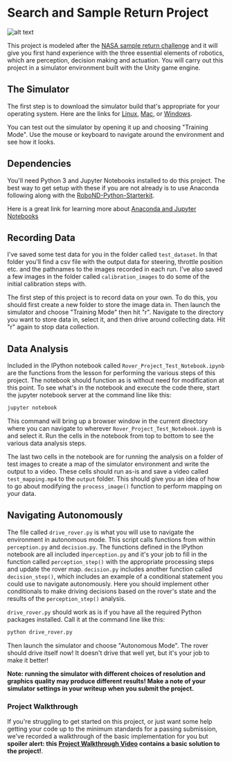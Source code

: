 [//]: # (Image References)
[image_0]: ./misc/rover_image.jpg
# Search and Sample Return Project


![alt text][image_0] 

This project is modeled after the [NASA sample return challenge](https://www.nasa.gov/directorates/spacetech/centennial_challenges/sample_return_robot/index.html) and it will give you first hand experience with the three essential elements of robotics, which are perception, decision making and actuation.  You will carry out this project in a simulator environment built with the Unity game engine.  

## The Simulator
The first step is to download the simulator build that's appropriate for your operating system.  Here are the links for [Linux](https://s3-us-west-1.amazonaws.com/udacity-robotics/Rover+Unity+Sims/Linux_Roversim.zip), [Mac](	https://s3-us-west-1.amazonaws.com/udacity-robotics/Rover+Unity+Sims/Mac_Roversim.zip), or [Windows](https://s3-us-west-1.amazonaws.com/udacity-robotics/Rover+Unity+Sims/Windows_Roversim.zip).  

You can test out the simulator by opening it up and choosing "Training Mode".  Use the mouse or keyboard to navigate around the environment and see how it looks.

## Dependencies
You'll need Python 3 and Jupyter Notebooks installed to do this project.  The best way to get setup with these if you are not already is to use Anaconda following along with the [RoboND-Python-Starterkit](https://github.com/ryan-keenan/RoboND-Python-Starterkit). 


Here is a great link for learning more about [Anaconda and Jupyter Notebooks](https://classroom.udacity.com/courses/ud1111)

## Recording Data
I've saved some test data for you in the folder called `test_dataset`.  In that folder you'll find a csv file with the output data for steering, throttle position etc. and the pathnames to the images recorded in each run.  I've also saved a few images in the folder called `calibration_images` to do some of the initial calibration steps with.  

The first step of this project is to record data on your own.  To do this, you should first create a new folder to store the image data in.  Then launch the simulator and choose "Training Mode" then hit "r".  Navigate to the directory you want to store data in, select it, and then drive around collecting data.  Hit "r" again to stop data collection.

## Data Analysis
Included in the IPython notebook called `Rover_Project_Test_Notebook.ipynb` are the functions from the lesson for performing the various steps of this project.  The notebook should function as is without need for modification at this point.  To see what's in the notebook and execute the code there, start the jupyter notebook server at the command line like this:

```sh
jupyter notebook
```

This command will bring up a browser window in the current directory where you can navigate to wherever `Rover_Project_Test_Notebook.ipynb` is and select it.  Run the cells in the notebook from top to bottom to see the various data analysis steps.  

The last two cells in the notebook are for running the analysis on a folder of test images to create a map of the simulator environment and write the output to a video.  These cells should run as-is and save a video called `test_mapping.mp4` to the `output` folder.  This should give you an idea of how to go about modifying the `process_image()` function to perform mapping on your data.  

## Navigating Autonomously
The file called `drive_rover.py` is what you will use to navigate the environment in autonomous mode.  This script calls functions from within `perception.py` and `decision.py`.  The functions defined in the IPython notebook are all included in`perception.py` and it's your job to fill in the function called `perception_step()` with the appropriate processing steps and update the rover map. `decision.py` includes another function called `decision_step()`, which includes an example of a conditional statement you could use to navigate autonomously.  Here you should implement other conditionals to make driving decisions based on the rover's state and the results of the `perception_step()` analysis.

`drive_rover.py` should work as is if you have all the required Python packages installed. Call it at the command line like this: 

```sh
python drive_rover.py
```  

Then launch the simulator and choose "Autonomous Mode".  The rover should drive itself now!  It doesn't drive that well yet, but it's your job to make it better!  

**Note: running the simulator with different choices of resolution and graphics quality may produce different results!  Make a note of your simulator settings in your writeup when you submit the project.**

### Project Walkthrough
If you're struggling to get started on this project, or just want some help getting your code up to the minimum standards for a passing submission, we've recorded a walkthrough of the basic implementation for you but **spoiler alert: this [Project Walkthrough Video](https://www.youtube.com/watch?v=oJA6QHDPdQw) contains a basic solution to the project!**.


